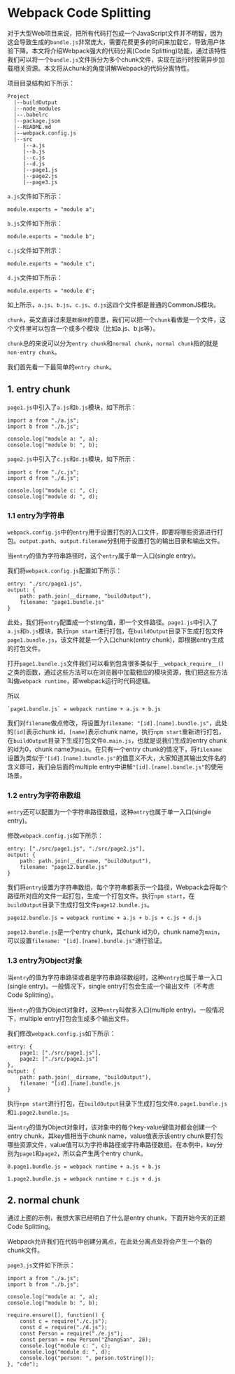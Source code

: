 ﻿# Webpack Code Splitting

对于大型Web项目来说，把所有代码打包成一个JavaScript文件并不明智，因为这会导致生成的`bundle.js`非常庞大，需要花费更多的时间来加载它，导致用户体验下降。本文将介绍Webpack强大的代码分离(Code Splitting)功能，通过该特性我们可以将一个`bundle.js`文件拆分为多个chunk文件，实现在运行时按需异步加载相关资源。本文将从chunk的角度讲解Webpack的代码分离特性。

项目目录结构如下所示：
```
Project
  |--buildOutput
  |--node_modules
  |--.babelrc
  |--package.json
  |--README.md
  |--webpack.config.js
  |--src
     |--a.js
     |--b.js
     |--c.js
     |--d.js
     |--page1.js
     |--page2.js
     |--page3.js
```

`a.js`文件如下所示：
```
module.exports = "module a";
```

`b.js`文件如下所示：
```
module.exports = "module b";
```

`c.js`文件如下所示：
```
module.exports = "module c";
```

`d.js`文件如下所示：
```
module.exports = "module d";
```

如上所示，`a.js`、`b.js`、`c.js`、`d.js`这四个文件都是普通的CommonJS模块。

`chunk`，英文直译过来是`数据块`的意思，我们可以把一个`chunk`看做是一个文件，这个文件里可以包含一个或多个模块（比如a.js、b.js等）。

`chunk`总的来说可以分为`entry chunk`和`normal chunk`，`normal chunk`指的就是`non-entry chunk`。

我们首先看一下最简单的`entry chunk`。

## 1. entry chunk
`page1.js`中引入了`a.js`和`b.js`模块，如下所示：
```
import a from "./a.js";
import b from "./b.js";

console.log("module a: ", a);
console.log("module b: ", b);
```

`page2.js`中引入了`c.js`和`d.js`模块，如下所示：
```
import c from "./c.js";
import d from "./d.js";

console.log("module c: ", c);
console.log("module d: ", d);
```

### 1.1 entry为字符串
`webpack.config.js`中的`entry`用于设置打包的入口文件，即要将哪些资源进行打包。`output.path`、`output.filename`分别用于设置打包的输出目录和输出文件。

当`entry`的值为字符串路径时，这个`entry`属于单一入口(single entry)。

我们将`webpack.config.js`配置如下所示：
```
entry: "./src/page1.js",
output: {
    path: path.join(__dirname, "buildOutput"),
    filename: "page1.bundle.js"
}
```

此处，我们将`entry`配置成一个stirng值，即一个文件路径。`page1.js`中引入了`a.js`和`b.js`模块，执行`npm start`进行打包，在`buildOutput`目录下生成打包文件`page1.bundle.js`，该文件就是一个入口chunk(entry chunk)，即根据entry生成的打包文件。

打开`page1.bundle.js`文件我们可以看到包含很多类似于`__webpack_require__()`之类的函数，通过这些方法可以在浏览器中加载相应的模块资源，我们把这些方法叫做`webpack runtime`，即webpack运行时代码逻辑。

所以
```
`page1.bundle.js` = webpack runtime + a.js + b.js
```

我们对`filename`做点修改，将设置为`filename: "[id].[name].bundle.js"`，此处的`[id]`表示chunk id，`[name]`表示chunk name，执行`npm start`重新进行打包，在`buildOutput`目录下生成打包文件`0.main.js`，也就是说我们生成的entry chunk的id为0，chunk name为`main`。在只有一个entry chunk的情况下，将`filename`设置为类似于`"[id].[name].bundle.js"`的值意义不大，大家知道其输出文件名的含义即可，我们会后面的multiple entry中讲解`"[id].[name].bundle.js"`的使用场景。

### 1.2 entry为字符串数组
`entry`还可以配置为一个字符串路径数组，这种`entry`也属于单一入口(single entry)。

修改`webpack.config.js`如下所示：
```
entry: ["./src/page1.js", "./src/page2.js"],
output: {
    path: path.join(__dirname, "buildOutput"),
    filename: "page12.bundle.js"
}
```

我们将`entry`设置为字符串数组，每个字符串都表示一个路径，Webpack会将每个路径所对应的文件一起打包，生成一个打包文件。执行`npm start`，在`buildOutput`目录下生成打包文件`page12.bundle.js`。

```
page12.bundle.js = webpack runtime + a.js + b.js + c.js + d.js
```

`page12.bundle.js`是一个entry chunk，其chunk id为0，chunk name为`main`，可以设置`filename: "[id].[name].bundle.js"`进行验证。

### 1.3 entry为Object对象
当`entry`的值为字符串路径或者是字符串路径数组时，这种`entry`也属于单一入口(single entry)。一般情况下，single entry打包会生成一个输出文件（不考虑Code Splitting）。

当`entry`的值为Object对象时，这种`entry`叫做多入口(multiple entry)。一般情况下，multiple entry打包会生成多个输出文件。

我们修改`webpack.config.js`如下所示：
```
entry: {
    page1: ["./src/page1.js"],
    page2: ["./src/page2.js"]
},
output: {
    path: path.join(__dirname, "buildOutput"),
    filename: "[id].[name].bundle.js
}
```

执行`npm start`进行打包，在`buildOutput`目录下生成打包文件`0.page1.bundle.js`和`1.page2.bundle.js`。

当`entry`的值为Object对象时，该对象中的每个key-value键值对都会创建一个entry chunk，其key值相当于chunk name，value值表示该entry chunk要打包哪些资源文件，value值可以为字符串路径或字符串路径数组。在本例中，key分别为`page1`和`page2`，所以会产生两个entry chunk。

```
0.page1.bundle.js = webpack runtime + a.js + b.js

1.page2.bundle.js = webpack runtime + c.js + d.js
```


## 2. normal chunk
通过上面的示例，我想大家已经明白了什么是entry chunk，下面开始今天的正题Code Splitting。

Webpack允许我们在代码中创建分离点，在此处分离点处将会产生一个新的chunk文件。

`page3.js`文件如下所示：
```
import a from "./a.js";
import b from "./b.js";

console.log("module a: ", a);
console.log("module b: ", b);

require.ensure([], function() {
    const c = require("./c.js");
    const d = require("./d.js");
    const Person = require("./e.js");
    const person = new Person("ZhangSan", 28);
    console.log("module c: ", c);
    console.log("module d: ", d);
    console.log("person: ", person.toString());
}, "cde");
```